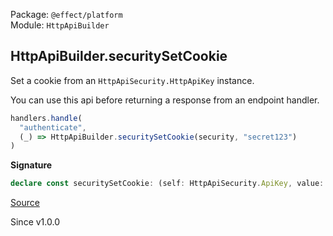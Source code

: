 Package: `@effect/platform`<br />
Module: `HttpApiBuilder`<br />

## HttpApiBuilder.securitySetCookie

Set a cookie from an `HttpApiSecurity.HttpApiKey` instance.

You can use this api before returning a response from an endpoint handler.

```ts
handlers.handle(
  "authenticate",
  (_) => HttpApiBuilder.securitySetCookie(security, "secret123")
)
```

**Signature**

```ts
declare const securitySetCookie: (self: HttpApiSecurity.ApiKey, value: string | Redacted.Redacted, options?: Cookie["options"]) => Effect.Effect<void>
```

[Source](https://github.com/Effect-TS/effect/tree/main/packages/platform/src/HttpApiBuilder.ts#L1052)

Since v1.0.0
